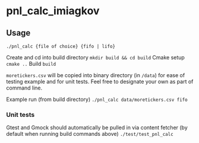 # pnl_calc_imiagkov

## Usage
`./pnl_calc {file of choice} {fifo | lifo}`  

Create and cd into build directory `mkdir build && cd build`
Cmake setup `cmake ..`
Build `build`

`moretickers.csv` will be copied into binary directory (in `/data`) for ease of testing example and for unit tests. Feel free to designate your own as part of command line.

Example run (from build directory)
`./pnl_calc data/moretickers.csv fifo`

### Unit tests
Gtest and Gmock should automatically be pulled in via content fetcher (by default when running build commands above)
`./test/test_pnl_calc`
